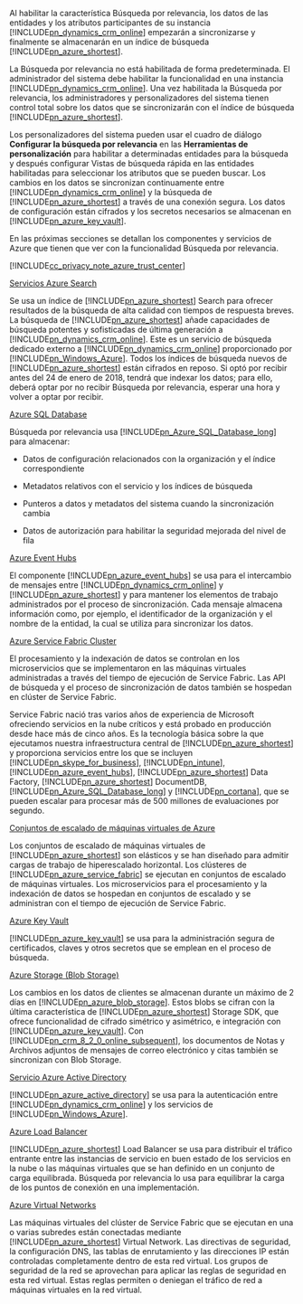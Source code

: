 Al habilitar la característica Búsqueda por relevancia, los datos de las entidades y los atributos participantes de su instancia [!INCLUDE[pn_dynamics_crm_online](pn-dynamics-crm-online.md)] empezarán a sincronizarse y finalmente se almacenarán en un índice de búsqueda [!INCLUDE[pn_azure_shortest](pn-azure-shortest.md)].  
  
 La Búsqueda por relevancia no está habilitada de forma predeterminada. El administrador del sistema debe habilitar la funcionalidad en una instancia [!INCLUDE[pn_dynamics_crm_online](pn-dynamics-crm-online.md)]. Una vez habilitada la Búsqueda por relevancia, los administradores y personalizadores del sistema tienen control total sobre los datos que se sincronizarán con el índice de búsqueda [!INCLUDE[pn_azure_shortest](pn-azure-shortest.md)].  
  
 Los personalizadores del sistema pueden usar el cuadro de diálogo **Configurar la búsqueda por relevancia** en las **Herramientas de personalización** para habilitar a determinadas entidades para la búsqueda y después configurar Vistas de búsqueda rápida en las entidades habilitadas para seleccionar los atributos que se pueden buscar. Los cambios en los datos se sincronizan continuamente entre [!INCLUDE[pn_dynamics_crm_online](pn-dynamics-crm-online.md)] y la búsqueda de [!INCLUDE[pn_azure_shortest](pn-azure-shortest.md)] a través de una conexión segura.  Los datos de configuración están cifrados y los secretos necesarios se almacenan en [!INCLUDE[pn_azure_key_vault](pn-azure-key-vault.md)].  
  
 En las próximas secciones se detallan los componentes y servicios de Azure que tienen que ver con la funcionalidad Búsqueda por relevancia.  
  
 [!INCLUDE[cc_privacy_note_azure_trust_center](cc_privacy_note_azure_trust_center.md)]  
  
 [Servicios Azure Search](https://azure.microsoft.com/services/search/)  
  
 Se usa un índice de [!INCLUDE[pn_azure_shortest](pn-azure-shortest.md)] Search para ofrecer resultados de la búsqueda de alta calidad con tiempos de respuesta breves.  La búsqueda de [!INCLUDE[pn_azure_shortest](pn-azure-shortest.md)] añade capacidades de búsqueda potentes y sofisticadas de última generación a [!INCLUDE[pn_dynamics_crm_online](pn-dynamics-crm-online.md)].  Este es un servicio de búsqueda dedicado externo a [!INCLUDE[pn_dynamics_crm_online](pn-dynamics-crm-online.md)] proporcionado por [!INCLUDE[pn_Windows_Azure](pn-windows-azure.md)]. Todos los índices de búsqueda nuevos de [!INCLUDE[pn_azure_shortest](pn-azure-shortest.md)] están cifrados en reposo.  Si optó por recibir antes del 24 de enero de 2018, tendrá que indexar los datos; para ello, deberá optar por no recibir Búsqueda por relevancia, esperar una hora y volver a optar por recibir.  
  
 [Azure SQL Database](https://azure.microsoft.com/services/sql-database/)  
  
 Búsqueda por relevancia usa [!INCLUDE[pn_Azure_SQL_Database_long](pn-azure-sql-database-long.md)] para almacenar:  
  
-   Datos de configuración relacionados con la organización y el índice correspondiente  
  
-   Metadatos relativos con el servicio y los índices de búsqueda  
  
-   Punteros a datos y metadatos del sistema cuando la sincronización cambia  
  
-   Datos de autorización para habilitar la seguridad mejorada del nivel de fila  
  
[Azure Event Hubs](https://azure.microsoft.com/services/event-hubs/)  
  
El componente [!INCLUDE[pn_azure_event_hubs](pn-azure-event-hubs.md)] se usa para el intercambio de mensajes entre [!INCLUDE[pn_dynamics_crm_online](pn-dynamics-crm-online.md)] y [!INCLUDE[pn_azure_shortest](pn-azure-shortest.md)] y para mantener los elementos de trabajo administrados por el proceso de sincronización. Cada mensaje almacena información como, por ejemplo, el identificador de la organización y el nombre de la entidad, la cual se utiliza para sincronizar los datos.  
  
[Azure Service Fabric Cluster](https://azure.microsoft.com/services/service-fabric/)  
  
El procesamiento y la indexación de datos se controlan en los microservicios que se implementaron en las máquinas virtuales administradas a través del tiempo de ejecución de Service Fabric. Las API de búsqueda y el proceso de sincronización de datos también se hospedan en clúster de Service Fabric.  
  
Service Fabric nació tras varios años de experiencia de Microsoft ofreciendo servicios en la nube críticos y está probado en producción desde hace más de cinco años. Es la tecnología básica sobre la que ejecutamos nuestra infraestructura central de [!INCLUDE[pn_azure_shortest](pn-azure-shortest.md)] y proporciona servicios entre los que se incluyen [!INCLUDE[pn_skype_for_business](pn-skype-for-business.md)], [!INCLUDE[pn_intune](pn-intune.md)], [!INCLUDE[pn_azure_event_hubs](pn-azure-event-hubs.md)], [!INCLUDE[pn_azure_shortest](pn-azure-shortest.md)] Data Factory, [!INCLUDE[pn_azure_shortest](pn-azure-shortest.md)] DocumentDB, [!INCLUDE[pn_Azure_SQL_Database_long](pn-azure-sql-database-long.md)] y [!INCLUDE[pn_cortana](pn-cortana.md)], que se pueden escalar para procesar más de 500 millones de evaluaciones por segundo.  
  
[Conjuntos de escalado de máquinas virtuales de Azure](https://azure.microsoft.com/services/virtual-machine-scale-sets/)  
  
Los conjuntos de escalado de máquinas virtuales de [!INCLUDE[pn_azure_shortest](pn-azure-shortest.md)] son elásticos y se han diseñado para admitir cargas de trabajo de hiperescalado horizontal. Los clústeres de [!INCLUDE[pn_azure_service_fabric](pn_azure_service_fabric.md)] se ejecutan en conjuntos de escalado de máquinas virtuales. Los microservicios para el procesamiento y la indexación de datos se hospedan en conjuntos de escalado y se administran con el tiempo de ejecución de Service Fabric.  
  
[Azure Key Vault](https://azure.microsoft.com/services/key-vault/)  
  
[!INCLUDE[pn_azure_key_vault](pn-azure-key-vault.md)] se usa para la administración segura de certificados, claves y otros secretos que se emplean en el proceso de búsqueda.  
  
[Azure Storage (Blob Storage)](https://azure.microsoft.com/services/storage/blobs/?b=16.38)  
  
Los cambios en los datos de clientes se almacenan durante un máximo de 2 días en [!INCLUDE[pn_azure_blob_storage](pn_azure_blob_storage.md)].  Estos blobs se cifran con la última característica de [!INCLUDE[pn_azure_shortest](pn-azure-shortest.md)] Storage SDK, que ofrece funcionalidad de cifrado simétrico y asimétrico, e integración con [!INCLUDE[pn_azure_key_vault](pn-azure-key-vault.md)]. Con [!INCLUDE[pn_crm_8_2_0_online_subsequent](pn-crm-8-2-0-online-subsequent.md)], los documentos de Notas y Archivos adjuntos de mensajes de correo electrónico y citas también se sincronizan con Blob Storage.  
  
[Servicio Azure Active Directory](https://azure.microsoft.com/services/active-directory/)  
  
[!INCLUDE[pn_azure_active_directory](pn-azure-active-directory.md)] se usa para la autenticación entre [!INCLUDE[pn_dynamics_crm_online](pn-dynamics-crm-online.md)] y los servicios de [!INCLUDE[pn_Windows_Azure](pn-windows-azure.md)].  
  
[Azure Load Balancer](https://azure.microsoft.com/services/load-balancer/)  
  
[!INCLUDE[pn_azure_shortest](pn-azure-shortest.md)] Load Balancer se usa para distribuir el tráfico entrante entre las instancias de servicio en buen estado de los servicios en la nube o las máquinas virtuales que se han definido en un conjunto de carga equilibrada. Búsqueda por relevancia lo usa para equilibrar la carga de los puntos de conexión en una implementación.  
  
[Azure Virtual Networks](https://azure.microsoft.com/documentation/articles/virtual-networks-overview/)  
  
Las máquinas virtuales del clúster de Service Fabric que se ejecutan en una o varias subredes están conectadas mediante [!INCLUDE[pn_azure_shortest](pn-azure-shortest.md)] Virtual Network. Las directivas de seguridad, la configuración DNS, las tablas de enrutamiento y las direcciones IP están controladas completamente dentro de esta red virtual. Los grupos de seguridad de la red se aprovechan para aplicar las reglas de seguridad en esta red virtual. Estas reglas permiten o deniegan el tráfico de red a máquinas virtuales en la red virtual.
